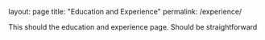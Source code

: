 layout: page
title: "Education and Experience"
permalink: /experience/

This should the education and experience page. Should be straightforward